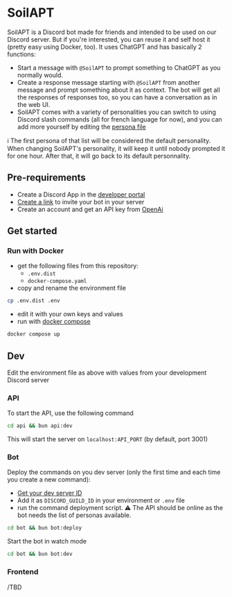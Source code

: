 # SoilAPT

SoilAPT is a Discord bot made for friends and intended to be used on our Discord server. But if you're interested, you can reuse it and self host it (pretty easy using Docker, too). It uses ChatGPT and has basically 2 functions:

- Start a message with `@SoilAPT` to prompt something to ChatGPT as you normally would.
- Create a response message starting with `@SoilAPT` from another message and prompt something about it as context. The bot will get all the responses of responses too, so you can have a conversation as in the web UI.
- SoilAPT comes with a variety of personalities you can switch to using Discord slash commands (all for french language for now), and you can add more yourself by editing the [persona file](https://github.com/DrKabum/soil-apt/blob/main/api/data/personas.toml)

ℹ️ The first persona of that list will be considered the default personality. When changing SoilAPT's personality, it will keep it until nobody prompted it for one hour. After that, it will go back to its default personnality.

## Pre-requirements

- Create a Discord App in the [developer portal](https://discord.com/developers/applications)
- [Create a link](https://discord.com/developers/docs/getting-started#step-1-creating-an-app) to invite your bot in your server
- Create an account and get an API key from [OpenAi](https://openai.com/blog/openai-api)

## Get started
### Run with Docker

- get the following files from this repository:
    - `.env.dist`
    - `docker-compose.yaml`
- copy and rename the environment file

```bash
cp .env.dist .env
```

- edit it with your own keys and values
- run with [docker compose](https://docs.docker.com/reference/cli/docker/compose/up/)

```bash
docker compose up
```

## Dev

Edit the environment file as above with values from your development Discord server

### API

To start the API, use the following command

```bash
cd api && bun api:dev
```

This will start the server on `localhost:API_PORT` (by default, port 3001)

### Bot

Deploy the commands on you dev server (only the first time and each time you create a new command):

- [Get your dev server ID](https://support.discord.com/hc/en-us/articles/206346498-Where-can-I-find-my-User-Server-Message-ID-#:~:text=Obtaining%20Server%20IDs%20%2D%20Mobile%20App,name%20and%20select%20Copy%20ID.)
- Add it as `DISCORD_GUILD_ID` in your environment or `.env` file
- run the command deployment script. :warning: The API should be online as the bot needs the list of personas available.

```bash 
cd bot && bun bot:deploy
```

Start the bot in watch mode

```bash
cd bot && bun bot:dev
```

### Frontend

/TBD
